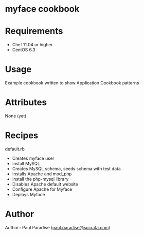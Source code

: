 # myface cookbook

# Requirements
- Chef 11.04 or higher
- CentOS 6.3

# Usage
Example cookbook written to show Application Cookbook patterns

# Attributes
None (yet)

# Recipes
default.rb
 - Creates myface user
 - Install MySQL
 - Creates MySQL schema, seeds schema with test data
 - Installs Apache and mod_php
 - Install the php-mysql library
 - Disables Apache default website
 - Configure Apache for Myface
 - Deploys Myface

# Author

Author:: Paul Paradise (<paul.paradise@socrata.com>)
